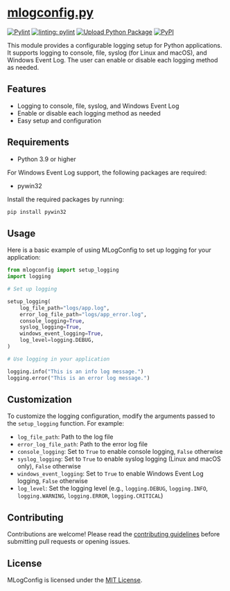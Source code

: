 # [mlogconfig.py](mlogconfig.py)

[![Pylint](https://github.com/talltechy/mlogconfig/actions/workflows/pylint.yml/badge.svg)](https://github.com/talltechy/mlogconfig/actions/workflows/pylint.yml)
[![linting: pylint](https://img.shields.io/badge/linting-pylint-yellowgreen)](https://github.com/pylint-dev/pylint)
[![Upload Python Package](https://github.com/talltechy/mlogconfig/actions/workflows/python-publish.yml/badge.svg)](https://github.com/talltechy/mlogconfig/actions/workflows/python-publish.yml)
[![PyPI](https://img.shields.io/pypi/v/mlogconfig?label=PyPI%20Package%20Version&style=flat-square)](https://pypi.org/project/mlogconfig/)

This module provides a configurable logging setup for Python applications. It supports logging to console, file, syslog (for Linux and macOS), and Windows Event Log. The user can enable or disable each logging method as needed.

## Features

- Logging to console, file, syslog, and Windows Event Log
- Enable or disable each logging method as needed
- Easy setup and configuration

## Requirements

- Python 3.9 or higher

For Windows Event Log support, the following packages are required:

- pywin32

Install the required packages by running:

```bash
pip install pywin32
```

## Usage

Here is a basic example of using MLogConfig to set up logging for your application:

```python
from mlogconfig import setup_logging
import logging

# Set up logging

setup_logging(
    log_file_path="logs/app.log",
    error_log_file_path="logs/app_error.log",
    console_logging=True,
    syslog_logging=True,
    windows_event_logging=True,
    log_level=logging.DEBUG,
)

# Use logging in your application

logging.info("This is an info log message.")
logging.error("This is an error log message.")
```

## Customization

To customize the logging configuration, modify the arguments passed to the `setup_logging` function. For example:

- `log_file_path`: Path to the log file
- `error_log_file_path`: Path to the error log file
- `console_logging`: Set to `True` to enable console logging, `False` otherwise
- `syslog_logging`: Set to `True` to enable syslog logging (Linux and macOS only), `False` otherwise
- `windows_event_logging`: Set to `True` to enable Windows Event Log logging, `False` otherwise
- `log_level`: Set the logging level (e.g., `logging.DEBUG`, `logging.INFO`, `logging.WARNING`, `logging.ERROR`, `logging.CRITICAL`)

## Contributing

Contributions are welcome! Please read the [contributing guidelines](https://github.com/talltechy/mlogconfig/blob/main/CONTRIBUTING.md) before submitting pull requests or opening issues.

## License

MLogConfig is licensed under the [MIT License](https://github.com/talltechy/mlogconfig/blob/main/LICENSE.md).
